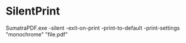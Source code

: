 # SilentPrint

SumatraPDF.exe -silent -exit-on-print -print-to-default -print-settings "monochrome" "file.pdf"
